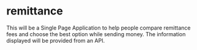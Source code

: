 # remittance
This will be a Single Page Application to help people compare remittance fees and choose the best option while sending money.
The information displayed will be provided from an API.
